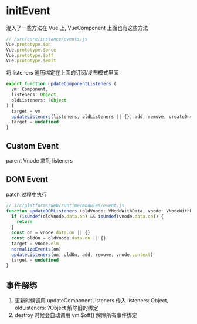 # initEvent

混入了一些方法在 Vue 上, VueComponent 上面也有这些方法

```js
// /src/core/instance/events.js
Vue.prototype.$on
Vue.prototype.$once
Vue.prototype.$off
Vue.prototype.$emit
```

将 listeners 遍历绑定在上面的订阅/发布模式里面

```js
export function updateComponentListeners (
  vm: Component,
  listeners: Object,
  oldListeners: ?Object
) {
  target = vm
  updateListeners(listeners, oldListeners || {}, add, remove, createOnceHandler, vm)
  target = undefined
}
```

## Custom Event

parent Vnode 拿到 listeners

## DOM Event

patch 过程中执行

```js
// src/platforms/web/runtime/modules/event.js
function updateDOMListeners (oldVnode: VNodeWithData, vnode: VNodeWithData) {
  if (isUndef(oldVnode.data.on) && isUndef(vnode.data.on)) {
    return
  }
  const on = vnode.data.on || {}
  const oldOn = oldVnode.data.on || {}
  target = vnode.elm
  normalizeEvents(on)
  updateListeners(on, oldOn, add, remove, vnode.context)
  target = undefined
}
```

## 事件解绑

1. 更新时候调用 updateComponentListeners 传入 listeners: Object, oldListeners: ?Object 解除旧的绑定
2. destroy 时候会自动调用 vm.$off() 解除所有事件绑定

